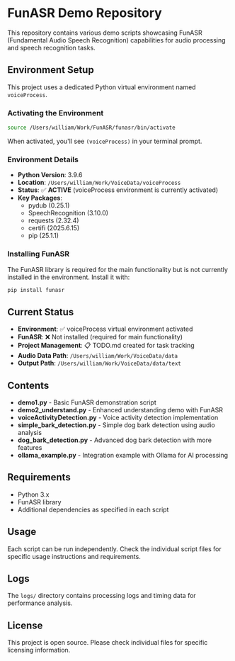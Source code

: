 # FunASR Demo Repository

This repository contains various demo scripts showcasing FunASR (Fundamental Audio Speech Recognition) capabilities for audio processing and speech recognition tasks.

## Environment Setup

This project uses a dedicated Python virtual environment named `voiceProcess`. 

### Activating the Environment

```bash
source /Users/william/Work/FunASR/funasr/bin/activate
```

When activated, you'll see `(voiceProcess)` in your terminal prompt.

### Environment Details

- **Python Version**: 3.9.6
- **Location**: `/Users/william/Work/VoiceData/voiceProcess`
- **Status**: ✅ **ACTIVE** (voiceProcess environment is currently activated)
- **Key Packages**: 
  - pydub (0.25.1)
  - SpeechRecognition (3.10.0)
  - requests (2.32.4)
  - certifi (2025.6.15)
  - pip (25.1.1)

### Installing FunASR

The FunASR library is required for the main functionality but is not currently installed in the environment. Install it with:

```bash
pip install funasr
```

## Current Status

- **Environment**: ✅ voiceProcess virtual environment activated
- **FunASR**: ❌ Not installed (required for main functionality)
- **Project Management**: 📋 TODO.md created for task tracking
- **Audio Data Path**: `/Users/william/Work/VoiceData/data`
- **Output Path**: `/Users/william/Work/VoiceData/data/text`

## Contents

- **demo1.py** - Basic FunASR demonstration script
- **demo2_understand.py** - Enhanced understanding demo with FunASR
- **voiceActivityDetection.py** - Voice activity detection implementation
- **simple_bark_detection.py** - Simple dog bark detection using audio analysis
- **dog_bark_detection.py** - Advanced dog bark detection with more features
- **ollama_example.py** - Integration example with Ollama for AI processing

## Requirements

- Python 3.x
- FunASR library
- Additional dependencies as specified in each script

## Usage

Each script can be run independently. Check the individual script files for specific usage instructions and requirements.

## Logs

The `logs/` directory contains processing logs and timing data for performance analysis.

## License

This project is open source. Please check individual files for specific licensing information. 